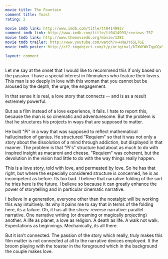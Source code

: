 ```yaml
---
movie title: The Fountain
comment title: Toast
rating: 2

movie imdb link: http://www.imdb.com/title/tt0414993/
comment imdb link: http://www.imdb.com/title/tt0414993/reviews-757
movie tmdb link: http://www.themoviedb.org/movie/1381
movie tmdb trailer: http://www.youtube.com/watch?v=HHaJY6SL7GE
movie tmdb poster: http://cf2.imgobject.com/t/p/original/kTXWYWkTgyGQxYj2TDcrMj7cdM8.jpg

layout: comment
---
```


Let me say at the onset that I would like to recommend this if only based on the passion. I have a special interest in filmmakers who feature their lovers. This man is so deeply in love with this woman that you cannot but be aroused by the depth, the urge, the engagement.

In that sense it is real, a love story that connects -- and is as a result extremely powerful.

But as a film instead of a love experience, it fails. I hate to report this, because the man is so cinematic and adventuresome. But the problem is that he structures his projects in ways that are supposed to matter. 

He built "Pi" in a way that was supposed to reflect mathematical hallucination of genius. He structured "Requiem" so that it was not only a story about the dissolution of a mind through addiction, but displayed in that manner. The problem is that "Pi's" structure had about as much to do with inspired insight as macaroni and cheese. "Requiem" was coherent, but the devolution in the vision had little to do with the way things really happen.

This is a love story, told with love, and permeated by love. So he has that right, but where the especially considered structure is concerned, he is as incompetent as before. Its too bad. I believe that narrative folding of the sort he tries here is the future. I believe so because it can greatly enhance the power of storytelling and in particular cinematic narrative.

I believe in a generation, everyone other than the nostalgic will be working this way intuitively. Its why it pains me to say that in terms of the folding here, its a failure. Oh, it has all the slices: reverse narrative: parallel narrative. One narrative writing (or dreaming or magically projecting) another. A life as planet, a love as religion. A death as life. A walk not walk. Expectations as beginnings. Mechanically, its all there.

But it isn't connected. The passion of the story which really, truly makes this film matter is not connected at all to the narrative devices employed. It the broom playing with the toaster in the foreground which in the background the couple makes love.